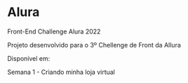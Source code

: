 # Alura

Front-End Challenge Alura 2022

Projeto desenvolvido para o 3º Chellenge de Front da Allura

Disponível em: 

Semana 1 - Criando minha loja virtual
